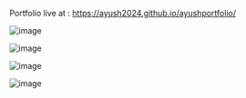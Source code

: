 Portfolio live at : https://ayush2024.github.io/ayushportfolio/


![image](https://github.com/ayush2024/ayushportfolio/assets/88491971/a8173345-27d2-47f3-a9e9-28f1c09b082b)

![image](https://github.com/ayush2024/ayushportfolio/assets/88491971/e43a5a81-3d7d-4077-a819-613eb4410232)

![image](https://github.com/ayush2024/ayushportfolio/assets/88491971/d869690e-3255-4fbb-97fc-0419faa2a05c)

![image](https://github.com/ayush2024/ayushportfolio/assets/88491971/3d67a52f-da63-4929-ab31-648146cdf86f)

